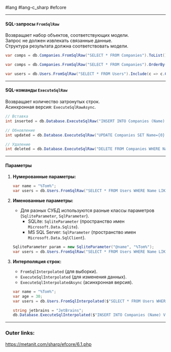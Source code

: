 #lang #lang-c_sharp #efcore 

---
#### **SQL-запросы `FromSqlRaw`**  
Возвращает набор объектов, соответствующих модели.  
Запрос не должен извлекать связанные данные.  
Структура результата должна соответствовать модели.  
 
```csharp
var comps = db.Companies.FromSqlRaw("SELECT * FROM Companies").ToList();

var comps = db.Companies.FromSqlRaw("SELECT * FROM Companies").OrderBy(x => x.Name).ToList();

var users = db.Users.FromSqlRaw("SELECT * FROM Users").Include(c => c.Company).ToList();
```  

---
#### **SQL-команды `ExecuteSqlRaw`** 
Возвращает количество затронутых строк.  
Асинхронная версия: `ExecuteSqlRawAsync`.  

```csharp
// Вставка
int inserted = db.Database.ExecuteSqlRaw("INSERT INTO Companies (Name) VALUES ({0})", "Apple");

// Обновление
int updated = db.Database.ExecuteSqlRaw("UPDATE Companies SET Name={0} WHERE Name={1}", "Apple Inc.", "Apple");

// Удаление
int deleted = db.Database.ExecuteSqlRaw("DELETE FROM Companies WHERE Name={0}", "Apple Inc.");
```  

---
#### **Параметры**  

1. **Нумерованные параметры:**
	```csharp
	var name = "%Tom%";
	var users = db.Users.FromSqlRaw("SELECT * FROM Users WHERE Name LIKE {0}", name).ToList();
	```

2. **Именованные параметры:**
	- Для разных СУБД используются разные классы параметров (`SqliteParameter`, `SqlParameter`).
		- SQLite: `SqliteParameter` (пространство имен `Microsoft.Data.Sqlite`).  
		- MS SQL Server: `SqlParameter` (пространство имен `Microsoft.Data.SqlClient`).  
	```csharp
	SqliteParameter param = new SqliteParameter("@name", "%Tom%");
	var users = db.Users.FromSqlRaw("SELECT * FROM Users WHERE Name LIKE @name", param).ToList();
	```  
  
3. **Интерполяция строк:**  
	- `FromSqlInterpolated` (для выборки).  
	- `ExecuteSqlInterpolated` (для изменения данных).  
	- `ExecuteSqlInterpolatedAsync` (асинхронная версия).  

	```csharp
	var name = "%Tom%";
	var age = 30;
	var users = db.Users.FromSqlInterpolated($"SELECT * FROM Users WHERE Name LIKE {name} AND Age > {age}").ToList();
	```  
	
	```csharp
	string jetbrains = "JetBrains";
	db.Database.ExecuteSqlInterpolated($"INSERT INTO Companies (Name) VALUES ({jetbrains})");
	```  

---
### Outer links:
https://metanit.com/sharp/efcore/6.1.php